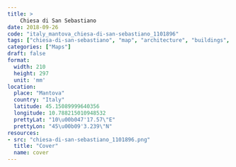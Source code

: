 ```yaml
---
title: > 
    Chiesa di San Sebastiano
date: 2018-09-26
code: "italy_mantova_chiesa-di-san-sebastiano_1101896"
tags: ["chiesa-di-san-sebastiano", "map", "architecture", "buildings", "Mantova", "Italy"]
categories: ["Maps"]
draft: false
format:
  width: 210
  height: 297
  unit: 'mm'
location:
  place: "Mantova"
  country: "Italy"
  latitude: 45.15089999640356
  longitude: 10.788215010948532
  prettyLat: "10\u00b047'17.57\"E"
  prettyLon: "45\u00b09'3.239\"N"
resources:
- src: "chiesa-di-san-sebastiano_1101896.png"
  title: "Cover"
  name: cover
---
```


